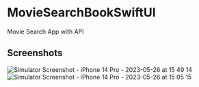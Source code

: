 # MovieSearchBookSwiftUI
Movie Search App with API

## Screenshots

![Simulator Screenshot - iPhone 14 Pro - 2023-05-26 at 15 49 14](https://github.com/oznurkandakoglu/MovieSearchBookSwiftUI/assets/73194842/a50395f6-68b4-4cfc-b84f-6f472d93ca36)
![Simulator Screenshot - iPhone 14 Pro - 2023-05-26 at 15 05 15](https://github.com/oznurkandakoglu/MovieSearchBookSwiftUI/assets/73194842/d8b929e5-527d-41f3-8270-91a36c6bf4a6)
